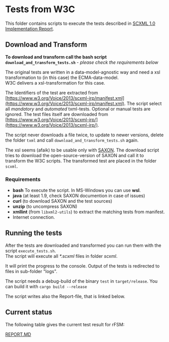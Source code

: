 # Tests from W3C

This folder contains scripts to execute the tests described in [SCXML 1.0 Implementation Report](https://www.w3.org/Voice/2013/scxml-irp/).

## Download and Transform

__To download and transform call the bash script `download_and_transform_tests.sh`__ - _please check the requirements below_

The original tests are written in a data-model-agnostic way and
need a xsl transformation to (in this case) the ECMA-data-model.<br/>
W3C delivers a xsl-transformation for this case.

The Identifiers of the test are extracted from [https://www.w3.org/Voice/2013/scxml-irp/manifest.xml](https://www.w3.org/Voice/2013/scxml-irp/manifest.xml).
The script select all _mandatory_ and _automated_ txml-tests. Optional or manual tests are ignored.
The test files itself are downloaded from [https://www.w3.org/Voice/2013/scxml-irp/](https://www.w3.org/Voice/2013/scxml-irp/).

The script never downloads a file twice, to update to newer versions,
delete the folder `txml` and call `download_and_transform_tests.sh` again.

The xsl seems (afaik) to be usable only with [SAXON](https://github.com/Saxonica/Saxon-HE). The download script tries to download the open-source-version of SAXON
and call it to transform the W3C scripts. The transformed test are placed in the folder `scxml`.

### Requirements

+ __bash__ To execute the script. In MS-Windows you can use __wsl__.
+ __java__ (at least 1.9, check SAXON documention in case of issues)
+ __curl__ (to download SAXON and the test sources)
+ __unzip__ (to uncompress SAXON)
+ __xmllint__ (from `libxml2-utils`) to extract the matching tests from manifest.
+ Internet connection.

## Running the tests

After the tests are downloaded and transformed you can run them with the script
`execute_tests.sh`. <br/>
The script will execute all _*.scxml_ files in folder _scxml_.

It will print the progress to the console.
Output of the tests is redirected to files in sub-folder "logs".

The script needs a debug-build of the binary `test` in `target/release`.
You can build it with `cargo build --release`

The script writes also the Report-file, that is linked below.

## Current status

The following table gives the current test result for rFSM:

[REPORT.MD](REPORT.MD)

